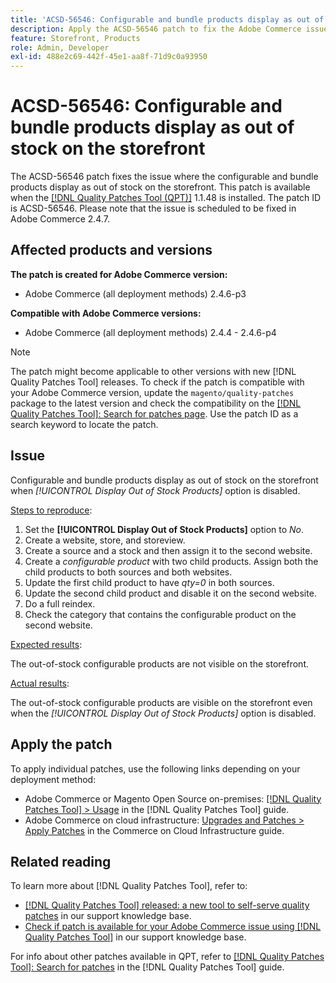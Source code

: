 ```yaml
---
title: 'ACSD-56546: Configurable and bundle products display as out of stock on the storefront'
description: Apply the ACSD-56546 patch to fix the Adobe Commerce issue where the configurable and bundle products display as out of stock on the storefront when the *[!UICONTROL Display Out of Stock Products]* configuration option is disabled.
feature: Storefront, Products
role: Admin, Developer
exl-id: 488e2c69-442f-45e1-aa8f-71d9c0a93950
---
```

# ACSD-56546: Configurable and bundle products display as out of stock on the storefront

The ACSD-56546 patch fixes the issue where the configurable and bundle products display as out of stock on the storefront. This patch is available when the [[!DNL Quality Patches Tool (QPT)]](/help/announcements/adobe-commerce-announcements/magento-quality-patches-released-new-tool-to-self-serve-quality-patches.md) 1.1.48 is installed. The patch ID is ACSD-56546. Please note that the issue is scheduled to be fixed in Adobe Commerce 2.4.7.

## Affected products and versions

**The patch is created for Adobe Commerce version:**

* Adobe Commerce (all deployment methods) 2.4.6-p3

**Compatible with Adobe Commerce versions:**

* Adobe Commerce (all deployment methods) 2.4.4 - 2.4.6-p4

>[!NOTE]
>
>The patch might become applicable to other versions with new [!DNL Quality Patches Tool] releases. To check if the patch is compatible with your Adobe Commerce version, update the `magento/quality-patches` package to the latest version and check the compatibility on the [[!DNL Quality Patches Tool]: Search for patches page](https://experienceleague.adobe.com/tools/commerce-quality-patches/index.html). Use the patch ID as a search keyword to locate the patch.

## Issue

Configurable and bundle products display as out of stock on the storefront when *[!UICONTROL Display Out of Stock Products]* option is disabled. 

<u>Steps to reproduce</u>:

1. Set the **[!UICONTROL Display Out of Stock Products]** option to *No*.
1. Create a website, store, and storeview.
1. Create a source and a stock and then assign it to the second website.
1. Create a *configurable product* with two child products. Assign both the child products to both sources and both websites.
1. Update the first child product to have *qty=0* in both sources.
1. Update the second child product and disable it on the second website.
1. Do a full reindex.
1. Check the category that contains the configurable product on the second website.

<u>Expected results</u>:

The out-of-stock configurable products are not visible on the storefront.

<u>Actual results</u>:

The out-of-stock configurable products are visible on the storefront even when the *[!UICONTROL Display Out of Stock Products]* option is disabled.

## Apply the patch

To apply individual patches, use the following links depending on your deployment method:

* Adobe Commerce or Magento Open Source on-premises: [[!DNL Quality Patches Tool] > Usage](https://experienceleague.adobe.com/docs/commerce-operations/tools/quality-patches-tool/usage.html) in the [!DNL Quality Patches Tool] guide.
* Adobe Commerce on cloud infrastructure: [Upgrades and Patches > Apply Patches](https://experienceleague.adobe.com/docs/commerce-cloud-service/user-guide/develop/upgrade/apply-patches.html) in the Commerce on Cloud Infrastructure guide.

## Related reading

To learn more about [!DNL Quality Patches Tool], refer to:

* [[!DNL Quality Patches Tool] released: a new tool to self-serve quality patches](/help/announcements/adobe-commerce-announcements/magento-quality-patches-released-new-tool-to-self-serve-quality-patches.md) in our support knowledge base.
* [Check if patch is available for your Adobe Commerce issue using [!DNL Quality Patches Tool]](/help/support-tools/patches-available-in-qpt-tool/check-patch-for-magento-issue-with-magento-quality-patches.md) in our support knowledge base.

For info about other patches available in QPT, refer to [[!DNL Quality Patches Tool]: Search for patches](https://experienceleague.adobe.com/tools/commerce-quality-patches/index.html) in the [!DNL Quality Patches Tool] guide.
